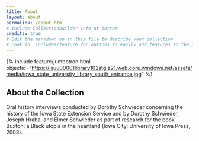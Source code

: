 ```yaml
---
title: About
layout: about
permalink: /about.html
# include CollectionBuilder info at bottom
credits: true
# Edit the markdown on in this file to describe your collection
# Look in _includes/feature for options to easily add features to the page
---
```


{% include feature/jumbotron.html objectid="https://isuu00001library102stg.z21.web.core.windows.net/assets/media/iowa_state_university_library_south_entrance.jpg" %} 

## About the Collection

Oral history interviews conducted by Dorothy Schwieder concerning the history of the Iowa State Extension Service and by Dorothy Schwieder, Joseph Hraba, and Elmer Schwieder as part of research for the book Buxton: a Black utopia in the heartland (Iowa City: University of Iowa Press, 2003).